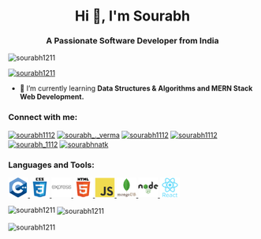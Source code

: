 <h1 align="center">Hi 👋, I'm Sourabh</h1>
<h3 align="center">A Passionate Software Developer from India</h3>

<p align="left"> <img src="https://komarev.com/ghpvc/?username=sourabh1211&label=Profile%20views&color=0e75b6&style=flat" alt="sourabh1211" /> </p>

<p align="left"> <a href="https://github.com/ryo-ma/github-profile-trophy"><img src="https://github-profile-trophy.vercel.app/?username=sourabh1211" alt="sourabh1211" /></a> </p>

- 🌱 I’m currently learning **Data Structures & Algorithms and MERN Stack Web Development.**

<h3 align="left">Connect with me:</h3>
<p align="left">
<a href="https://linkedin.com/in/sourabh1112" target="blank"><img align="center" src="https://raw.githubusercontent.com/rahuldkjain/github-profile-readme-generator/master/src/images/icons/Social/linked-in-alt.svg" alt="sourabh1112" height="30" width="40" /></a>
<a href="https://instagram.com/sourabh_._verma" target="blank"><img align="center" src="https://raw.githubusercontent.com/rahuldkjain/github-profile-readme-generator/master/src/images/icons/Social/instagram.svg" alt="sourabh_._verma" height="30" width="40" /></a>
<a href="https://www.codechef.com/users/sourabh1112" target="blank"><img align="center" src="https://cdn.jsdelivr.net/npm/simple-icons@3.1.0/icons/codechef.svg" alt="sourabh1112" height="30" width="40" /></a>
<a href="https://codeforces.com/profile/sourabh1112" target="blank"><img align="center" src="https://raw.githubusercontent.com/rahuldkjain/github-profile-readme-generator/master/src/images/icons/Social/codeforces.svg" alt="sourabh1112" height="30" width="40" /></a>
<a href="https://www.leetcode.com/sourabh_1112" target="blank"><img align="center" src="https://raw.githubusercontent.com/rahuldkjain/github-profile-readme-generator/master/src/images/icons/Social/leet-code.svg" alt="sourabh_1112" height="30" width="40" /></a>
<a href="https://auth.geeksforgeeks.org/user/sourabhnatk" target="blank"><img align="center" src="https://raw.githubusercontent.com/rahuldkjain/github-profile-readme-generator/master/src/images/icons/Social/geeks-for-geeks.svg" alt="sourabhnatk" height="30" width="40" /></a>
</p>

<h3 align="left">Languages and Tools:</h3>
<p align="left"> <a href="https://www.w3schools.com/cpp/" target="_blank" rel="noreferrer"> <img src="https://raw.githubusercontent.com/devicons/devicon/master/icons/cplusplus/cplusplus-original.svg" alt="cplusplus" width="40" height="40"/> </a> <a href="https://www.w3schools.com/css/" target="_blank" rel="noreferrer"> <img src="https://raw.githubusercontent.com/devicons/devicon/master/icons/css3/css3-original-wordmark.svg" alt="css3" width="40" height="40"/> </a> <a href="https://expressjs.com" target="_blank" rel="noreferrer"> <img src="https://raw.githubusercontent.com/devicons/devicon/master/icons/express/express-original-wordmark.svg" alt="express" width="40" height="40"/> </a> <a href="https://www.w3.org/html/" target="_blank" rel="noreferrer"> <img src="https://raw.githubusercontent.com/devicons/devicon/master/icons/html5/html5-original-wordmark.svg" alt="html5" width="40" height="40"/> </a> <a href="https://developer.mozilla.org/en-US/docs/Web/JavaScript" target="_blank" rel="noreferrer"> <img src="https://raw.githubusercontent.com/devicons/devicon/master/icons/javascript/javascript-original.svg" alt="javascript" width="40" height="40"/> </a> <a href="https://www.mongodb.com/" target="_blank" rel="noreferrer"> <img src="https://raw.githubusercontent.com/devicons/devicon/master/icons/mongodb/mongodb-original-wordmark.svg" alt="mongodb" width="40" height="40"/> </a> <a href="https://nodejs.org" target="_blank" rel="noreferrer"> <img src="https://raw.githubusercontent.com/devicons/devicon/master/icons/nodejs/nodejs-original-wordmark.svg" alt="nodejs" width="40" height="40"/> </a> <a href="https://reactjs.org/" target="_blank" rel="noreferrer"> <img src="https://raw.githubusercontent.com/devicons/devicon/master/icons/react/react-original-wordmark.svg" alt="react" width="40" height="40"/> </a> </p>

<p><img align="left" src="https://github-readme-stats.vercel.app/api/top-langs?username=sourabh1211&show_icons=true&locale=en&layout=compact" alt="sourabh1211" /></p>

<p>&nbsp;<img align="center" src="https://github-readme-stats.vercel.app/api?username=sourabh1211&show_icons=true&locale=en" alt="sourabh1211" /></p>

<p><img align="center" src="https://github-readme-streak-stats.herokuapp.com/?user=sourabh1211&" alt="sourabh1211" /></p>
